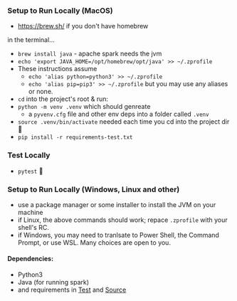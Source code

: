 ### Setup to Run Locally (MacOS)

 - https://brew.sh/ if you don't have homebrew 
 
 in the terminal...
 - `brew install java` - apache spark needs the jvm
 - `echo 'export JAVA_HOME=/opt/homebrew/opt/java' >> ~/.zprofile`
 - These instructions assume 
    - `echo 'alias python=python3' >> ~/.zprofile` 
    - `echo 'alias pip=pip3' >> ~/.zprofile` 
but you may use any aliases or none.
 - `cd` into the project's root & run:
 - `python -m venv .venv` which should genreate 
   - a `pyvenv.cfg` file and other env deps into a folder called `.venv`
 - `source .venv/bin/activate` needed each time you cd into the project dir :nauseated_face:
 - `pip install -r requirements-test.txt`

 ### Test Locally

 - `pytest` :tada:

### Setup to Run Locally (Windows, Linux and other)

 - use a package manager or some installer to install the JVM on your machine
 - if Linux, the above commands should work; repace `.zprofile` with your shell's RC.
 - if Windows, you may need to tranlsate to Power Shell, the Command Prompt, or use WSL. Many choices are open to you.

#### Dependencies:
 - Python3
 - Java (for running spark)
 - and requirements in [Test](requirements-test.txt) and [Source](requirements.txt)
